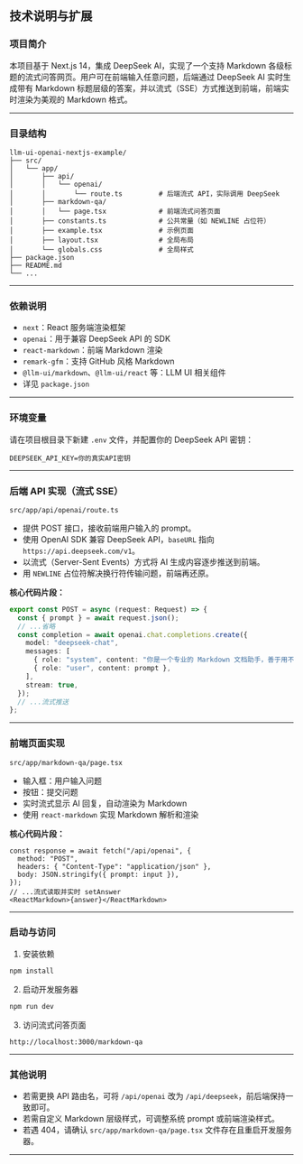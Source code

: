


## 技术说明与扩展

### 项目简介

本项目基于 Next.js 14，集成 DeepSeek AI，实现了一个支持 Markdown 各级标题的流式问答网页。用户可在前端输入任意问题，后端通过 DeepSeek AI 实时生成带有 Markdown 标题层级的答案，并以流式（SSE）方式推送到前端，前端实时渲染为美观的 Markdown 格式。

---

### 目录结构

```
llm-ui-openai-nextjs-example/
├── src/
│   └── app/
│       ├── api/
│       │   └── openai/
│       │       └── route.ts         # 后端流式 API，实际调用 DeepSeek
│       ├── markdown-qa/
│       │   └── page.tsx             # 前端流式问答页面
│       ├── constants.ts             # 公共常量（如 NEWLINE 占位符）
│       ├── example.tsx              # 示例页面
│       ├── layout.tsx               # 全局布局
│       └── globals.css              # 全局样式
├── package.json
├── README.md
└── ...
```

---

### 依赖说明

- `next`：React 服务端渲染框架
- `openai`：用于兼容 DeepSeek API 的 SDK
- `react-markdown`：前端 Markdown 渲染
- `remark-gfm`：支持 GitHub 风格 Markdown
- `@llm-ui/markdown`、`@llm-ui/react` 等：LLM UI 相关组件
- 详见 `package.json`

---

### 环境变量

请在项目根目录下新建 `.env` 文件，并配置你的 DeepSeek API 密钥：

```
DEEPSEEK_API_KEY=你的真实API密钥
```

---

### 后端 API 实现（流式 SSE）

`src/app/api/openai/route.ts`  
- 提供 POST 接口，接收前端用户输入的 prompt。
- 使用 OpenAI SDK 兼容 DeepSeek API，`baseURL` 指向 `https://api.deepseek.com/v1`。
- 以流式（Server-Sent Events）方式将 AI 生成内容逐步推送到前端。
- 用 `NEWLINE` 占位符解决换行符传输问题，前端再还原。

**核心代码片段：**
```ts
export const POST = async (request: Request) => {
  const { prompt } = await request.json();
  // ...省略
  const completion = await openai.chat.completions.create({
    model: "deepseek-chat",
    messages: [
      { role: "system", content: "你是一个专业的 Markdown 文档助手，善于用不同层级的 Markdown 标题组织内容。" },
      { role: "user", content: prompt },
    ],
    stream: true,
  });
  // ...流式推送
};
```

---

### 前端页面实现

`src/app/markdown-qa/page.tsx`  
- 输入框：用户输入问题
- 按钮：提交问题
- 实时流式显示 AI 回复，自动渲染为 Markdown
- 使用 `react-markdown` 实现 Markdown 解析和渲染

**核心代码片段：**
```tsx
const response = await fetch("/api/openai", {
  method: "POST",
  headers: { "Content-Type": "application/json" },
  body: JSON.stringify({ prompt: input }),
});
// ...流式读取并实时 setAnswer
<ReactMarkdown>{answer}</ReactMarkdown>
```

---

### 启动与访问

1. 安装依赖

```bash
npm install
```

2. 启动开发服务器

```bash
npm run dev
```

3. 访问流式问答页面

```
http://localhost:3000/markdown-qa
```

---

### 其他说明

- 若需更换 API 路由名，可将 `/api/openai` 改为 `/api/deepseek`，前后端保持一致即可。
- 若需自定义 Markdown 层级样式，可调整系统 prompt 或前端渲染样式。
- 若遇 404，请确认 `src/app/markdown-qa/page.tsx` 文件存在且重启开发服务器。

---

